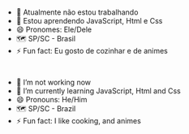 
<h1> </h1>

<div>

- 🔭 Atualmente não estou trabalhando
- 🌱 Estou aprendendo JavaScript, Html e Css
- 😄 Pronomes: Ele/Dele
- 🗺️ SP/SC - Brasil
- ⚡ Fun fact: Eu gosto de cozinhar e de animes
</div>

# 

<div>

- 🔭 I’m not working now
- 🌱 I’m currently learning JavaScript, Html and Css
- 😄 Pronouns: He/Him
- 🗺️ SP/SC - Brazil
- ⚡ Fun fact: I like cooking, and animes
</div>
